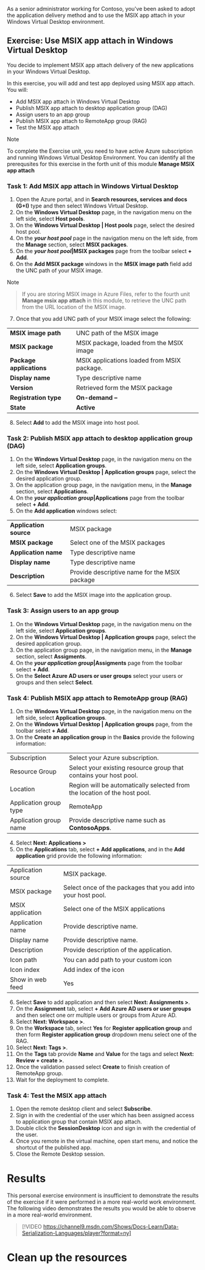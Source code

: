 As a senior administrator working for Contoso, you've been asked to adopt the application delivery method and to use the MSIX app attach in your Windows Virtual Desktop environment.

## Exercise: Use MSIX app attach in Windows Virtual Desktop

You decide to implement MSIX app attach delivery of the new applications in your Windows Virtual Desktop.

In this exercise, you will add and test app deployed using MSIX app attach.
You will:

- Add MSIX app attach in Windows Virtual Desktop
- Publish MSIX app attach to desktop application group (DAG)
- Assign users to an app group
- Publish MSIX app attach to RemoteApp group (RAG)
- Test the MSIX app attach 

> [!NOTE] 
> To complete the Exercise unit, you need to have active Azure subscription and running Windows Virtual Desktop Environment.
> You can identify all the prerequsites for this exercise in the forth unit of this module **Manage MSIX app attach**

### Task 1: Add MSIX app attach in Windows Virtual Desktop

1. Open the Azure portal, and in **Search resources, services and docs (G+I)** type and then select Windows Virtual Desktop.
2. On the **Windows Virtual Desktop** page, in the navigation menu on the left side, select **Host pools**.
3. On the **Windows Virtual Desktop | Host pools** page, select the desired host pool.
4. On the **_your host pool_** page in the navigation menu on the left side, from the **Manage** section, select **MSIX packages**.
5. On the **_your host pool_|MSIX packages** page from the toolbar select **+ Add**.
6. On the **Add MSIX package** windows in the **MSIX image path** field add the UNC path of your MSIX image.

>[!NOTE]

>If you are storing MSIX image in Azure Files, refer to the fourth unit **Manage msix app attach** in this module, to retrieve the UNC path from the URL location of the MSIX image.

7. Once that you add UNC path of your MSIX image select the following:

|||
| --- | --- |
| **MSIX image path** | UNC path of the MSIX image |
| **MSIX package** | MSIX package, loaded from the MSIX image |
| **Package applications** | MSIX applications loaded from MSIX package. |
| **Display name** | Type descriptive name |
| **Version** | Retrieved form the MSIX package  |
| **Registration type** | **On-demand –** |
| **State** | **Active** |

8. Select **Add** to add the MSIX image into host pool.

### Task 2: Publish MSIX app attach to desktop application group (DAG)

1. On the **Windows Virtual Desktop** page, in the navigation menu on the left side, select **Application groups**.
2. On the **Windows Virtual Desktop | Application groups** page, select the desired application group.
3. On the application group page, in the navigation menu, in the **Manage** section, select **Applications**.
4. On the **_your application group_|Applications** page from the toolbar select **+ Add**.
5. On the **Add application** windows select:

|||
| --- | --- |
| **Application source** | MSIX package |
| **MSIX package** | Select one of the MSIX packages |
| **Application name** | Type descriptive name |
| **Display name** | Type descriptive name |
| **Description** | Provide descriptive name for the MSIX package |

6. Select **Save** to add the MSIX image into the application group.

### Task 3: Assign users to an app group

1. On the **Windows Virtual Desktop** page, in the navigation menu on the left side, select **Application groups**.
2. On the **Windows Virtual Desktop | Application groups** page, select the desired application group.
3. On the application group page, in the navigation menu, in the **Manage** section, select **Assigments**.
4. On the **_your application group_|Assigments** page from the toolbar select **+ Add**.
5. On the **Select Azure AD users or user groups** select your users or groups and then select **Select**.

### Task 4: Publish MSIX app attach to RemoteApp group (RAG)

1. On the **Windows Virtual Desktop** page, in the navigation menu on the left side, select **Application groups**.
2. On the **Windows Virtual Desktop | Application groups** page, from the toolbar select **+ Add**.
3. On the **Create an application group** in the **Basics** provide the following information:

|||
| --- | --- |
| Subscription | Select your Azure subscription. |
| Resource Group | Select your existing resource group that contains your host pool.|
| Location | Region will be automatically selected from the location of the host pool. |
| Application group type | RemoteApp |
| Application group name | Provide descriptive name such as **ContosoApps**. |

4. Select **Next: Applications >**
5. On the **Applications** tab, select **+ Add applications**, and in the **Add application** grid provide the following information:

|||
| --- | --- |
| Application source | MSIX package. |
| MSIX package | Select once of the packages that you add into your host pool.|
| MSIX application | Select one of the MSIX applications |
| Application name | Provide descriptive name. |
| Display name | Provide descriptive name. |
| Description | Provide description of the application. |
| Icon path | You can add path to your custom icon |
| Icon index | Add index of the icon |
| Show in web feed | Yes |

6. Select **Save** to add application and then select **Next: Assignments >**.
7. On the **Assignment** tab, select **+ Add Azure AD users or user groups** and then select one orr multiple users or groups from Azure AD.
8. Select **Next: Workspace >**.
9. On the **Workspace** tab, select **Yes** for **Register application group** and then form **Register application group** dropdown menu select one of the RAG.
10. Select **Next: Tags >**.
11. On the **Tags** tab provide **Name** and **Value** for the tags and select **Next: Review + create >**.
12. Once the validation passed select **Create** to finish creation of RemoteApp group.
13. Wait for the deployment to complete.

### Task 4: Test the MSIX app attach 

1. Open the remote desktop client and select **Subscribe**.
2. Sign in with the credential of the user which has been assigned access to application group that contain MSIX app attach.
3. Double click the **SessionDesktop** icon and sign in with the credential of the user.
4. Once you remote in the virtual machine, open start menu, and notice the shortcut of the published app.
5. Close the Remote Desktop session.

# Results

This personal exercise environment is insufficient to demonstrate the results of the exercise if it were performed in a more real-world work environment. The following video demonstrates the results you would be able to observe in a more real-world environment.

> [!VIDEO https://channel9.msdn.com/Shows/Docs-Learn/Data-Serialization-Languages/player?format=ny]

# Clean up the resources

<Advise the learners to shut down or delete any Azure services to avoid incurring further costs in their Azure subscription.>
